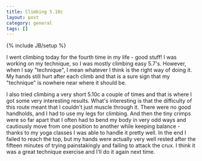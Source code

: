 ```yaml
---
title: Climbing 5.10c
layout: post
category: general
tags: []
---
```

{% include JB/setup %}

I went climbing today for the fourth time in my life - good stuff! I was
working on my technique, so I was mostly climbing easy 5.7's. However,
when I say "technique", I mean whatever I think is the right way of
doing it. My hands still hurt after each climb and that is a sure sign
that my "technique" is nowhere near where it should be.

I also tried climbing a very short 5.10c a couple of times and that is
where I got some very interesting results. What's interesting is that
the difficulty of this route meant that I couldn't just muscle through
it. There were no good handholds, and I had to use my legs for climbing.
And then the tiny crimps were so far apart that I often had to bend my
body in very odd ways and cautiously move from one position to another
while keeping balance - thanks to my yoga classes I was able to handle
it pretty well. In the end I failed to reach the top, but my hands were
actually very well rested after the fifteen minutes of trying
painstakingly and failing to attack the crux. I think it was a great
technique exercise and I'll do it again next time.

